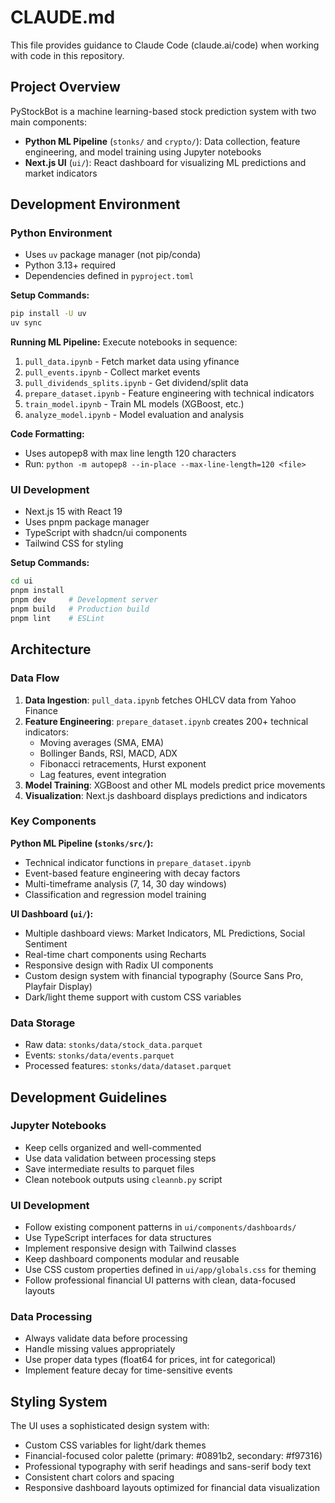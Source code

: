 # CLAUDE.md

This file provides guidance to Claude Code (claude.ai/code) when working with code in this repository.

## Project Overview

PyStockBot is a machine learning-based stock prediction system with two main components:
- **Python ML Pipeline** (`stonks/` and `crypto/`): Data collection, feature engineering, and model training using Jupyter notebooks
- **Next.js UI** (`ui/`): React dashboard for visualizing ML predictions and market indicators

## Development Environment

### Python Environment
- Uses `uv` package manager (not pip/conda)
- Python 3.13+ required
- Dependencies defined in `pyproject.toml`

**Setup Commands:**
```bash
pip install -U uv
uv sync
```

**Running ML Pipeline:**
Execute notebooks in sequence:
1. `pull_data.ipynb` - Fetch market data using yfinance
2. `pull_events.ipynb` - Collect market events
3. `pull_dividends_splits.ipynb` - Get dividend/split data  
4. `prepare_dataset.ipynb` - Feature engineering with technical indicators
5. `train_model.ipynb` - Train ML models (XGBoost, etc.)
6. `analyze_model.ipynb` - Model evaluation and analysis

**Code Formatting:**
- Uses autopep8 with max line length 120 characters
- Run: `python -m autopep8 --in-place --max-line-length=120 <file>`

### UI Development
- Next.js 15 with React 19
- Uses pnpm package manager
- TypeScript with shadcn/ui components
- Tailwind CSS for styling

**Setup Commands:**
```bash
cd ui
pnpm install
pnpm dev     # Development server
pnpm build   # Production build
pnpm lint    # ESLint
```

## Architecture

### Data Flow
1. **Data Ingestion**: `pull_data.ipynb` fetches OHLCV data from Yahoo Finance
2. **Feature Engineering**: `prepare_dataset.ipynb` creates 200+ technical indicators:
   - Moving averages (SMA, EMA)
   - Bollinger Bands, RSI, MACD, ADX
   - Fibonacci retracements, Hurst exponent
   - Lag features, event integration
3. **Model Training**: XGBoost and other ML models predict price movements
4. **Visualization**: Next.js dashboard displays predictions and indicators

### Key Components

**Python ML Pipeline (`stonks/src/`):**
- Technical indicator functions in `prepare_dataset.ipynb`
- Event-based feature engineering with decay factors
- Multi-timeframe analysis (7, 14, 30 day windows)
- Classification and regression model training

**UI Dashboard (`ui/`):**
- Multiple dashboard views: Market Indicators, ML Predictions, Social Sentiment
- Real-time chart components using Recharts
- Responsive design with Radix UI components
- Custom design system with financial typography (Source Sans Pro, Playfair Display)
- Dark/light theme support with custom CSS variables

### Data Storage
- Raw data: `stonks/data/stock_data.parquet`
- Events: `stonks/data/events.parquet`
- Processed features: `stonks/data/dataset.parquet`

## Development Guidelines

### Jupyter Notebooks
- Keep cells organized and well-commented
- Use data validation between processing steps
- Save intermediate results to parquet files
- Clean notebook outputs using `cleannb.py` script

### UI Development
- Follow existing component patterns in `ui/components/dashboards/`
- Use TypeScript interfaces for data structures
- Implement responsive design with Tailwind classes
- Keep dashboard components modular and reusable
- Use CSS custom properties defined in `ui/app/globals.css` for theming
- Follow professional financial UI patterns with clean, data-focused layouts

### Data Processing
- Always validate data before processing
- Handle missing values appropriately
- Use proper data types (float64 for prices, int for categorical)
- Implement feature decay for time-sensitive events

## Styling System

The UI uses a sophisticated design system with:
- Custom CSS variables for light/dark themes
- Financial-focused color palette (primary: #0891b2, secondary: #f97316)
- Professional typography with serif headings and sans-serif body text
- Consistent chart colors and spacing
- Responsive dashboard layouts optimized for financial data visualization